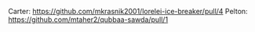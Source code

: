Carter: https://github.com/mkrasnik2001/lorelei-ice-breaker/pull/4
Pelton: https://github.com/mtaher2/qubbaa-sawda/pull/1
